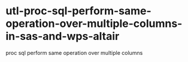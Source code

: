 # utl-proc-sql-perform-same-operation-over-multiple-columns-in-sas-and-wps-altair
proc sql perform same operation over multiple columns 
